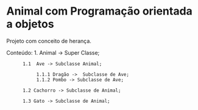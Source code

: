 # Animal com Programação orientada a objetos

 Projeto com conceito de herança. 

 Conteúdo: 
       1. Animal -> Super Classe;
    
          1.1  Ave -> Subclasse Animal;
       
               1.1.1 Dragão ->  Subclasse de Ave;
               1.1.2 Pombo -> Subclasse de Ave;
            
          1.2 Cachorro -> Subclasse de Animal;
       
          1.3 Gato -> Subclasse de Animal;
       

